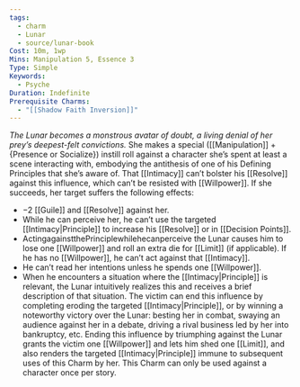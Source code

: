 ```yaml
---
tags:
  - charm
  - Lunar
  - source/lunar-book
Cost: 10m, 1wp
Mins: Manipulation 5, Essence 3
Type: Simple
Keywords:
  - Psyche
Duration: Indefinite
Prerequisite Charms:
  - "[[Shadow Faith Inversion]]"
---
```

*The Lunar becomes a monstrous avatar of doubt, a living denial of her prey’s deepest-felt convictions.*
She makes a special ([[Manipulation]] + {Presence or Socialize}) instill roll against a character she’s spent at least a scene interacting with, embodying the antithesis of one of his Defining Principles that she’s aware of. That [[Intimacy]] can’t bolster his [[Resolve]] against this influence, which can’t be resisted with [[Willpower]]. If she succeeds, her target suffers the following effects: 
- −2 [[Guile]] and [[Resolve]] against her. 
- While he can perceive her, he can’t use the targeted [[Intimacy|Principle]] to increase his [[Resolve]] or in [[Decision Points]]. 
- ActingagainstthePrinciplewhilehecanperceive the Lunar causes him to lose one [[Willpower]] and roll an extra die for [[Limit]] (if applicable). If he has no [[Willpower]], he can’t act against that [[Intimacy]]. 
- He can’t read her intentions unless he spends one [[Willpower]]. 
- When he encounters a situation where the [[Intimacy|Principle]] is relevant, the Lunar intuitively realizes this and receives a brief description of that situation. The victim can end this influence by completing eroding the targeted [[Intimacy|Principle]], or by winning a noteworthy victory over the Lunar: besting her in combat, swaying an audience against her in a debate, driving a rival business led by her into bankruptcy, etc. Ending this influence by triumphing against the Lunar grants the victim one [[Willpower]] and lets him shed one [[Limit]], and also renders the targeted [[Intimacy|Principle]] immune to subsequent uses of this Charm by her. This Charm can only be used against a character once per story.